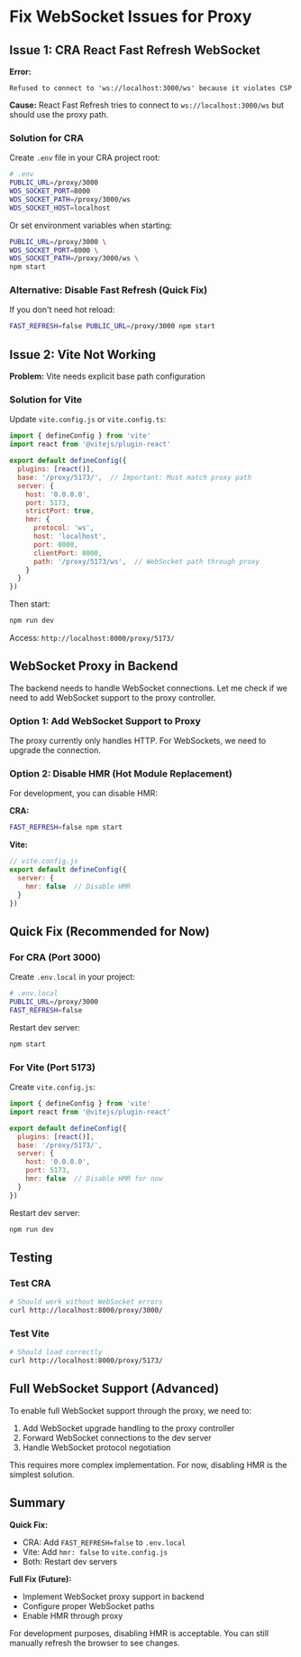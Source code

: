 # Fix WebSocket Issues for Proxy

## Issue 1: CRA React Fast Refresh WebSocket

**Error:**
```
Refused to connect to 'ws://localhost:3000/ws' because it violates CSP
```

**Cause:** React Fast Refresh tries to connect to `ws://localhost:3000/ws` but should use the proxy path.

### Solution for CRA

Create `.env` file in your CRA project root:

```bash
# .env
PUBLIC_URL=/proxy/3000
WDS_SOCKET_PORT=8000
WDS_SOCKET_PATH=/proxy/3000/ws
WDS_SOCKET_HOST=localhost
```

Or set environment variables when starting:

```bash
PUBLIC_URL=/proxy/3000 \
WDS_SOCKET_PORT=8000 \
WDS_SOCKET_PATH=/proxy/3000/ws \
npm start
```

### Alternative: Disable Fast Refresh (Quick Fix)

If you don't need hot reload:

```bash
FAST_REFRESH=false PUBLIC_URL=/proxy/3000 npm start
```

## Issue 2: Vite Not Working

**Problem:** Vite needs explicit base path configuration

### Solution for Vite

Update `vite.config.js` or `vite.config.ts`:

```javascript
import { defineConfig } from 'vite'
import react from '@vitejs/plugin-react'

export default defineConfig({
  plugins: [react()],
  base: '/proxy/5173/',  // Important: Must match proxy path
  server: {
    host: '0.0.0.0',
    port: 5173,
    strictPort: true,
    hmr: {
      protocol: 'ws',
      host: 'localhost',
      port: 8000,
      clientPort: 8000,
      path: '/proxy/5173/ws',  // WebSocket path through proxy
    }
  }
})
```

Then start:

```bash
npm run dev
```

Access: `http://localhost:8000/proxy/5173/`

## WebSocket Proxy in Backend

The backend needs to handle WebSocket connections. Let me check if we need to add WebSocket support to the proxy controller.

### Option 1: Add WebSocket Support to Proxy

The proxy currently only handles HTTP. For WebSockets, we need to upgrade the connection.

### Option 2: Disable HMR (Hot Module Replacement)

For development, you can disable HMR:

**CRA:**
```bash
FAST_REFRESH=false npm start
```

**Vite:**
```javascript
// vite.config.js
export default defineConfig({
  server: {
    hmr: false  // Disable HMR
  }
})
```

## Quick Fix (Recommended for Now)

### For CRA (Port 3000)

Create `.env.local` in your project:

```bash
# .env.local
PUBLIC_URL=/proxy/3000
FAST_REFRESH=false
```

Restart dev server:
```bash
npm start
```

### For Vite (Port 5173)

Create `vite.config.js`:

```javascript
import { defineConfig } from 'vite'
import react from '@vitejs/plugin-react'

export default defineConfig({
  plugins: [react()],
  base: '/proxy/5173/',
  server: {
    host: '0.0.0.0',
    port: 5173,
    hmr: false  // Disable HMR for now
  }
})
```

Restart dev server:
```bash
npm run dev
```

## Testing

### Test CRA
```bash
# Should work without WebSocket errors
curl http://localhost:8000/proxy/3000/
```

### Test Vite
```bash
# Should load correctly
curl http://localhost:8000/proxy/5173/
```

## Full WebSocket Support (Advanced)

To enable full WebSocket support through the proxy, we need to:

1. Add WebSocket upgrade handling to the proxy controller
2. Forward WebSocket connections to the dev server
3. Handle WebSocket protocol negotiation

This requires more complex implementation. For now, disabling HMR is the simplest solution.

## Summary

**Quick Fix:**
- CRA: Add `FAST_REFRESH=false` to `.env.local`
- Vite: Add `hmr: false` to `vite.config.js`
- Both: Restart dev servers

**Full Fix (Future):**
- Implement WebSocket proxy support in backend
- Configure proper WebSocket paths
- Enable HMR through proxy

For development purposes, disabling HMR is acceptable. You can still manually refresh the browser to see changes.
